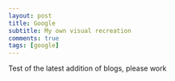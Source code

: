 ```yaml
---
layout: post
title: Google
subtitle: My own visual recreation
comments: true  
tags: [google]
---
```


Test of the latest addition of blogs, please work